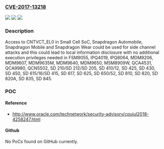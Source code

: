 ### [CVE-2017-13218](https://cve.mitre.org/cgi-bin/cvename.cgi?name=CVE-2017-13218)
![](https://img.shields.io/static/v1?label=Product&message=Android%20for%20MSM%2C%20Firefox%20OS%20for%20MSM%2C%20QRD%20Android&color=blue)
![](https://img.shields.io/static/v1?label=Version&message=n%2Fa&color=blue)
![](https://img.shields.io/static/v1?label=Vulnerability&message=Permissions%2C%20Privileges%20and%20Access%20control%20issue%20in%20Kernel&color=brighgreen)

### Description

Access to CNTVCT_EL0 in Small Cell SoC, Snapdragon Automobile, Snapdragon Mobile and Snapdragon Wear could be used for side channel attacks and this could lead to local information disclosure with no additional execution privileges needed in FSM9055, IPQ4019, IPQ8064, MDM9206, MDM9607, MDM9635M, MDM9640, MDM9650, MSM8909W, QCA4531, QCA9980, QCN5502, SD 210/SD 212/SD 205, SD 410/12, SD 425, SD 430, SD 450, SD 615/16/SD 415, SD 617, SD 625, SD 650/52, SD 810, SD 820, SD 820A, SD 835, SD 845.

### POC

#### Reference
- http://www.oracle.com/technetwork/security-advisory/cpujul2018-4258247.html

#### Github
No PoCs found on GitHub currently.

